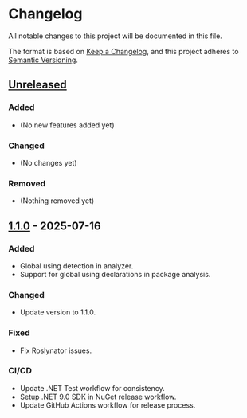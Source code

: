 # Changelog

All notable changes to this project will be documented in this file.

The format is based on [Keep a Changelog](https://keepachangelog.com/en/1.1.0/),
and this project adheres to [Semantic Versioning](https://semver.org/spec/v2.0.0.html).

## [Unreleased]

### Added
- (No new features added yet)

### Changed
- (No changes yet)

### Removed
- (Nothing removed yet)

## [1.1.0] - 2025-07-16

### Added
- Global using detection in analyzer.
- Support for global using declarations in package analysis.

### Changed
- Update version to 1.1.0.

### Fixed
- Fix Roslynator issues.

### CI/CD
- Update .NET Test workflow for consistency.
- Setup .NET 9.0 SDK in NuGet release workflow.
- Update GitHub Actions workflow for release process.

[Unreleased]: https://github.com/ahmet-cetinkaya/nugone/compare/v1.1.0...HEAD
[1.1.0]: https://github.com/ahmet-cetinkaya/nugone/compare/v1.0.0...v1.1.0
[1.0.0]: https://github.com/ahmet-cetinkaya/nugone/releases/tag/v1.0.0
